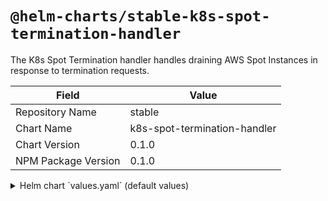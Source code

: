# `@helm-charts/stable-k8s-spot-termination-handler`

The K8s Spot Termination handler handles draining AWS Spot Instances in response to termination requests.

| Field               | Value                        |
| ------------------- | ---------------------------- |
| Repository Name     | stable                       |
| Chart Name          | k8s-spot-termination-handler |
| Chart Version       | 0.1.0                        |
| NPM Package Version | 0.1.0                        |

<details>

<summary>Helm chart `values.yaml` (default values)</summary>

```yaml
# Default values for k8s-spot-termination-handler.
# This is a YAML-formatted file.
# Declare variables to be passed into your templates.
rbac:
  # Specifies whether RBAC resources should be created
  create: true

serviceAccount:
  # Specifies whether a ServiceAccount should be created
  create: true
  # The name of the ServiceAccount to use.
  # If not set and create is true, a name is generated using the fullname template
  name:

image:
  repository: quay.io/pusher/k8s-spot-termination-handler
  tag: v0.1.0
  pullPolicy: IfNotPresent

resources:
  {}
  # We usually recommend not to specify default resources and to leave this as a conscious
  # choice for the user. This also increases chances charts run on environments with little
  # resources, such as Minikube. If you do want to specify resources, uncomment the following
  # lines, adjust them as necessary, and remove the curly braces after 'resources:'.
  # requests:
  #   cpu: 5m
  #   memory: 20Mi
  # limits:
  #   cpu: 100m
  #   memory: 100Mi

# By default, schedule only on spot workers
nodeSelector:
  'node-role.kubernetes.io/spot-worker': 'true'

tolerations: []

affinity: {}
```

</details>
